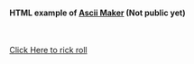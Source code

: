 #### HTML example of [Ascii Maker](https://github.com/alecominotti/asciimaker/ "Ascii Maker repository") (Not public yet)

</br>

[Click Here to rick roll](https://alecominotti.github.io/ "Ascii Maker example")
